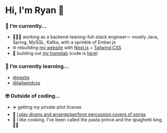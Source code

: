 # Hi, I'm Ryan 👋

### 🔭 I’m currently...
- 👨🏻‍💻 working as a backend-leaning-full-stack engineer&mdash; mostly Java, Spring, MySQL, Kafka, with a sprinkle of Ember.js
- 🌐 rebuilding [my website](https://ryanrishi.com) with [Next.js](https://nextjs.org/) + [Tailwind CSS](https://tailwindcss.com/)
- 🔬 building out [my homelab](https://ryanrishi.com/projects/homelab/) (code is [here](https://github.com/ryanrishi/devops/tree/master/ansible))

### 🌱 I’m currently learning...
- [@nextjs](https://github.com/vercel/next.js)
- [@tailwindcss](https://github.com/tailwindlabs/tailwindcss)

### 🤓 Outside of coding...
- ✈️ getting my private pilot license
- 🥁 [I play drums and arrange/perform percussion covers of songs](https://www.youtube.com/user/RyanRishiPercussion)
- 🥘 I like cooking. I've been called the pasta prince and the spaghetti king 🤴🏻

<!--
TODO
- https://github.com/natemoo-re/natemoo-re/blob/master/spotify-setup-guide.md
-->

<!--
**ryanrishi/ryanrishi** is a ✨ _special_ ✨ repository because its `README.md` (this file) appears on your GitHub profile.

Here are some ideas to get you started:

- 🔭 I’m currently working on ...
- 🌱 I’m currently learning ...
- 👯 I’m looking to collaborate on ...
- 🤔 I’m looking for help with ...
- 💬 Ask me about ...
- 📫 How to reach me: ...
- 😄 Pronouns: ...
- ⚡ Fun fact: ...
-->
